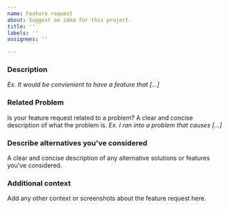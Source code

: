 ```yaml
---
name: Feature request
about: Suggest an idea for this project.
title: ''
labels: ''
assignees: ''

---
```


### Description
*Ex. It would be convienient to have a feature that [...]*

### Related Problem
Is your feature request related to a problem? A clear and concise description of what the problem is. 
*Ex. I ran into a problem that causes [...]*

### Describe alternatives you've considered
A clear and concise description of any alternative solutions or features you've considered.

### Additional context
Add any other context or screenshots about the feature request here.
